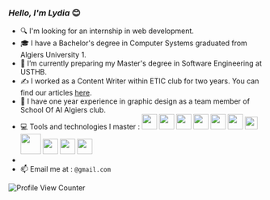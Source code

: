### _Hello, I'm Lydia_  😊
 


- 🔍 I'm looking for an internship in web development.
- 🎓 I have a Bachelor's degree in Computer Systems graduated from Algiers University 1.
- 🎯 I’m currently preparing my Master's degree in Software Engineering at USTHB.
- ✍️ I worked as a Content Writer within ETIC club for two years. You can find our articles [here](https://etic-club.medium.com/).
- 🎨 I have one year experience in graphic design as a team member of School Of AI Algiers club.
- 💻 Tools and technologies I master : <img src="https://user-images.githubusercontent.com/84692068/167932455-55c971c3-ff21-43b1-a705-15ead3702798.svg" width="30"> <img src="https://user-images.githubusercontent.com/84692068/167932468-dcd5c62c-bdec-4b71-b49e-46cf32ceb23f.svg" width="30"> <img src="https://user-images.githubusercontent.com/84692068/167932495-55122cfe-b688-4435-b601-fd792429e7ab.svg" width="30"> <img src="https://user-images.githubusercontent.com/84692068/167932505-df6691b4-495a-4326-aebe-a80c6680a3ca.svg" width="30"> <img src="https://user-images.githubusercontent.com/84692068/167932512-8dcfbbff-637b-4ae0-983f-d3c18e3be81c.svg" width="30"> <img src="https://user-images.githubusercontent.com/84692068/167939682-374ce034-d881-4f66-a529-670269277394.png" width="30"> <img src="https://user-images.githubusercontent.com/84692068/167941304-9be5392e-74a2-466a-ba25-c64a27ae4249.png" width="25"> <img src="https://user-images.githubusercontent.com/84692068/167940735-4d0724ee-a72b-4d38-bc6b-04e914efc684.png" width="40"> <img src="https://user-images.githubusercontent.com/84692068/167941605-6b65704c-b2d7-48c5-834c-234ff5a91537.png" width="30"> <img src="https://user-images.githubusercontent.com/84692068/167941873-9fb6a0ac-9df3-4c05-8287-fe2cd806c02a.png" width="30"> <img src="https://user-images.githubusercontent.com/84692068/167941759-6b2c8f56-ccfd-4339-af79-1885f6da5607.png" width="30"> 
- 
- 📫 Email me at : `@gmail.com`

![Profile View Counter](https://komarev.com/ghpvc/?username=dzprojects)
